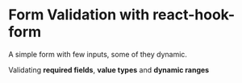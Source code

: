 # Form Validation with react-hook-form

A simple form with few inputs, some of they dynamic.

Validating <strong>required fields</strong>, <strong>value types</strong> and <strong>dynamic ranges</strong>
